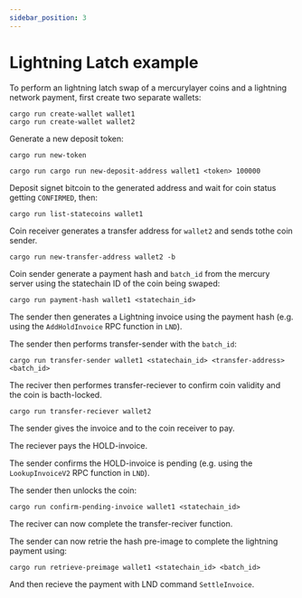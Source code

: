 ```yaml
---
sidebar_position: 3
---
```


# Lightning Latch example

To perform an lightning latch swap of a mercurylayer coins and a lightning network payment, first create two separate wallets:

```
cargo run create-wallet wallet1
cargo run create-wallet wallet2
```

Generate a new deposit token:

```
cargo run new-token
```

```
cargo run cargo run new-deposit-address wallet1 <token> 100000
```

Deposit signet bitcoin to the generated address and wait for coin status getting `CONFIRMED`, then:

```
cargo run list-statecoins wallet1 
```

Coin receiver generates a transfer address for `wallet2` and sends tothe coin sender. 

```
cargo run new-transfer-address wallet2 -b
```

Coin sender generate a payment hash and `batch_id` from the mercury server using the statechain ID of the coin being swaped:

```
cargo run payment-hash wallet1 <statechain_id>
```

The sender then generates a Lightning invoice using the payment hash (e.g. using the `AddHoldInvoice` RPC function in `LND`). 

The sender then performs transfer-sender with the `batch_id`:

```
cargo run transfer-sender wallet1 <statechain_id> <transfer-address> <batch_id>
```

The reciver then performes transfer-reciever to confirm coin validity and the coin is bacth-locked. 

```
cargo run transfer-reciever wallet2
```

The sender gives the invoice and to the coin receiver to pay. 

The reciever pays the HOLD-invoice. 

The sender confirms the HOLD-invoice is pending (e.g. using the `LookupInvoiceV2` RPC function in `LND`).

The sender then unlocks the coin:

```
cargo run confirm-pending-invoice wallet1 <statechain_id>
```

The reciver can now complete the transfer-reciver function. 

The sender can now retrie the hash pre-image to complete the lightning payment using:

```
cargo run retrieve-preimage wallet1 <statechain_id> <batch_id>
```

And then recieve the payment with LND command `SettleInvoice`. 




